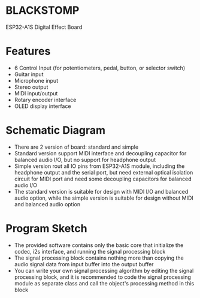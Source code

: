# BLACKSTOMP
ESP32-A1S Digital Effect Board

# Features
- 6 Control Input (for potentiometers, pedal, button, or selector switch)
- Guitar input
- Microphone input
- Stereo output
- MIDI input/output
- Rotary encoder interface
- OLED display interface

# Schematic Diagram
- There are 2 version of board: standard and simple
- Standard version support MIDI interface and decoupling capacitor for balanced audio I/O, but no support for headphone output
- Simple version rout all IO pins from ESP32-A1S module, including the headphone output and the serial port, but need external optical isolation circuit for MIDI port and need some decoupling capacitors for balanced audio I/O
- The standard version is suitable for design with MIDI I/O and balanced audio option, while the simple version is suitable for design without MIDI and balanced audio option

# Program Sketch
- The provided software contains only the basic core that initialize the codec, i2s interface, and running the signal processing block
- The signal processing block contains nothing more than copying the audio signal data from input buffer into the output buffer
- You can write your own signal processing algorithm by editing the signal processing block, and it is recommended to code the signal processing module as separate class and call the object's processing method in this block

